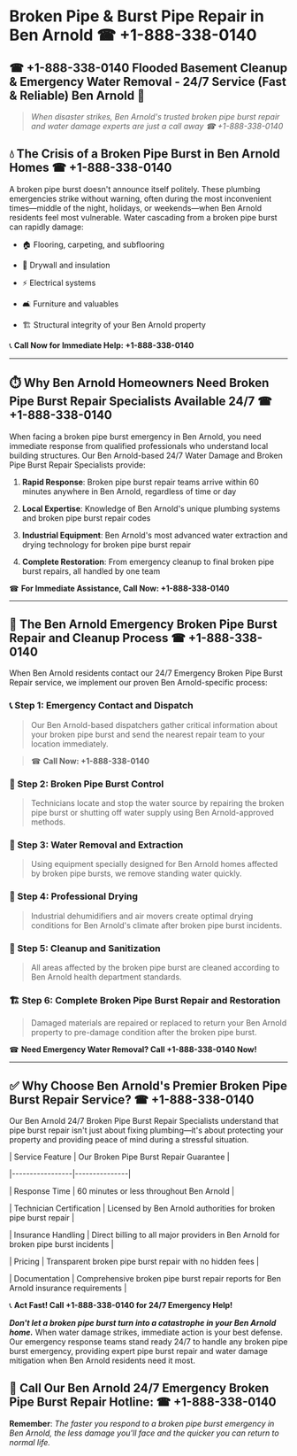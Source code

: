 # Broken Pipe & Burst Pipe Repair in Ben Arnold ☎ +1-888-338-0140  
## ☎ +1-888-338-0140 Flooded Basement Cleanup & Emergency Water Removal - 24/7 Service (Fast & Reliable) Ben Arnold 🚨  

> *When disaster strikes, Ben Arnold's trusted broken pipe burst repair and water damage experts are just a call away ☎ +1-888-338-0140*  

## 💧 The Crisis of a Broken Pipe Burst in Ben Arnold Homes ☎ +1-888-338-0140  

A broken pipe burst doesn't announce itself politely. These plumbing emergencies strike without warning, often during the most inconvenient times—middle of the night, holidays, or weekends—when Ben Arnold residents feel most vulnerable. Water cascading from a broken pipe burst can rapidly damage:  

* 🏠 Flooring, carpeting, and subflooring  
* 🧱 Drywall and insulation  
* ⚡ Electrical systems  
* 🛋️ Furniture and valuables  
* 🏗️ Structural integrity of your Ben Arnold property  

📞 **Call Now for Immediate Help: +1-888-338-0140**  

---  

## ⏱️ Why Ben Arnold Homeowners Need Broken Pipe Burst Repair Specialists Available 24/7 ☎ +1-888-338-0140  

When facing a broken pipe burst emergency in Ben Arnold, you need immediate response from qualified professionals who understand local building structures. Our Ben Arnold-based 24/7 Water Damage and Broken Pipe Burst Repair Specialists provide:  

1. **Rapid Response**: Broken pipe burst repair teams arrive within 60 minutes anywhere in Ben Arnold, regardless of time or day  
2. **Local Expertise**: Knowledge of Ben Arnold's unique plumbing systems and broken pipe burst repair codes  
3. **Industrial Equipment**: Ben Arnold's most advanced water extraction and drying technology for broken pipe burst repair  
4. **Complete Restoration**: From emergency cleanup to final broken pipe burst repairs, all handled by one team  

☎ **For Immediate Assistance, Call Now: +1-888-338-0140**  

---  

## 🔧 The Ben Arnold Emergency Broken Pipe Burst Repair and Cleanup Process ☎ +1-888-338-0140  

When Ben Arnold residents contact our 24/7 Emergency Broken Pipe Burst Repair service, we implement our proven Ben Arnold-specific process:  

### 📞 Step 1: Emergency Contact and Dispatch  
> Our Ben Arnold-based dispatchers gather critical information about your broken pipe burst and send the nearest repair team to your location immediately.  
> ☎ **Call Now: +1-888-338-0140**  

### 🚿 Step 2: Broken Pipe Burst Control  
> Technicians locate and stop the water source by repairing the broken pipe burst or shutting off water supply using Ben Arnold-approved methods.  

### 🌊 Step 3: Water Removal and Extraction  
> Using equipment specially designed for Ben Arnold homes affected by broken pipe bursts, we remove standing water quickly.  

### 💨 Step 4: Professional Drying  
> Industrial dehumidifiers and air movers create optimal drying conditions for Ben Arnold's climate after broken pipe burst incidents.  

### 🧼 Step 5: Cleanup and Sanitization  
> All areas affected by the broken pipe burst are cleaned according to Ben Arnold health department standards.  

### 🏗️ Step 6: Complete Broken Pipe Burst Repair and Restoration  
> Damaged materials are repaired or replaced to return your Ben Arnold property to pre-damage condition after the broken pipe burst.  

☎ **Need Emergency Water Removal? Call +1-888-338-0140 Now!**  

---  

## ✅ Why Choose Ben Arnold's Premier Broken Pipe Burst Repair Service? ☎ +1-888-338-0140  

Our Ben Arnold 24/7 Broken Pipe Burst Repair Specialists understand that pipe burst repair isn't just about fixing plumbing—it's about protecting your property and providing peace of mind during a stressful situation.  

| Service Feature | Our Broken Pipe Burst Repair Guarantee |  
|-----------------|---------------|  
| Response Time | 60 minutes or less throughout Ben Arnold |  
| Technician Certification | Licensed by Ben Arnold authorities for broken pipe burst repair |  
| Insurance Handling | Direct billing to all major providers in Ben Arnold for broken pipe burst incidents |  
| Pricing | Transparent broken pipe burst repair with no hidden fees |  
| Documentation | Comprehensive broken pipe burst repair reports for Ben Arnold insurance requirements |  

📞 **Act Fast! Call +1-888-338-0140 for 24/7 Emergency Help!**  

***Don't let a broken pipe burst turn into a catastrophe in your Ben Arnold home.*** When water damage strikes, immediate action is your best defense. Our emergency response teams stand ready 24/7 to handle any broken pipe burst emergency, providing expert pipe burst repair and water damage mitigation when Ben Arnold residents need it most.  

## 📱 Call Our Ben Arnold 24/7 Emergency Broken Pipe Burst Repair Hotline: ☎ +1-888-338-0140  

**Remember**: *The faster you respond to a broken pipe burst emergency in Ben Arnold, the less damage you'll face and the quicker you can return to normal life.*